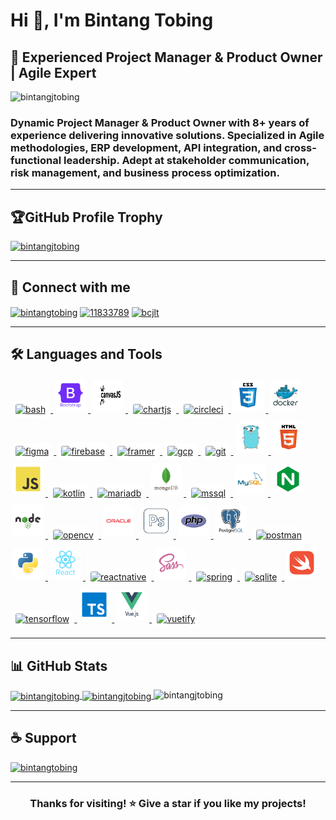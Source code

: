 <div align="left">

# Hi 👋, I'm Bintang Tobing
## 🚀 Experienced Project Manager & Product Owner | Agile Expert
<p align="left"> <img src="https://komarev.com/ghpvc/?username=bintangjtobing&label=Profile%20views&color=0e75b6&style=flat" alt="bintangjtobing" /> </p>

### Dynamic Project Manager & Product Owner with 8+ years of experience delivering innovative solutions. Specialized in Agile methodologies, ERP development, API integration, and cross-functional leadership. Adept at stakeholder communication, risk management, and business process optimization.
---
## 🏆GitHub Profile Trophy
<p align="left"> <a href="https://github.com/ryo-ma/github-profile-trophy"><img src="https://github-profile-trophy.vercel.app/?username=bintangjtobing&theme=onedark&margin-w=15&margin-h=15&column=5&no-frame=true" alt="bintangjtobing" /></a> </p>

</div>

---

## 🔗 Connect with me

<p align="left">
<a href="https://linkedin.com/in/bintangtobing" target="blank"><img align="center" src="https://raw.githubusercontent.com/rahuldkjain/github-profile-readme-generator/master/src/images/icons/Social/linked-in-alt.svg" alt="bintangtobing" height="30" width="40" /></a>
<a href="https://stackoverflow.com/users/11833789/bin-ski" target="blank"><img align="center" src="https://raw.githubusercontent.com/rahuldkjain/github-profile-readme-generator/master/src/images/icons/Social/stack-overflow.svg" alt="11833789" height="30" width="40" /></a>
<a href="https://instagram.com/bcjlt" target="blank"><img align="center" src="https://raw.githubusercontent.com/rahuldkjain/github-profile-readme-generator/master/src/images/icons/Social/instagram.svg" alt="bcjlt" height="30" width="40" /></a>
</p>

---

## 🛠️ Languages and Tools
<p align="left"> 
<a href="https://www.gnu.org/software/bash/" target="_blank" rel="noreferrer"> <img src="https://www.vectorlogo.zone/logos/gnu_bash/gnu_bash-icon.svg" alt="bash" width="40" height="40" style="background-color: #fff; padding: 5px; margin: 3px; border-radius: 8px;"/> </a> 
<a href="https://getbootstrap.com" target="_blank" rel="noreferrer"> <img src="https://raw.githubusercontent.com/devicons/devicon/master/icons/bootstrap/bootstrap-plain-wordmark.svg" alt="bootstrap" width="40" height="40" style="background-color: white; padding: 5px; margin: 3px; border-radius: 8px;"/> </a> 
<a href="https://canvasjs.com" target="_blank" rel="noreferrer"> <img src="https://raw.githubusercontent.com/Hardik0307/Hardik0307/master/assets/canvasjs-charts.svg" alt="canvasjs" width="40" height="40" style="background-color: white; padding: 5px; margin: 3px; border-radius: 8px;"/> </a> 
<a href="https://www.chartjs.org" target="_blank" rel="noreferrer"> <img src="https://www.chartjs.org/media/logo-title.svg" alt="chartjs" width="40" height="40" style="background-color: white; padding: 5px; margin: 3px; border-radius: 8px;"/> </a> 
<a href="https://circleci.com" target="_blank" rel="noreferrer"> <img src="https://www.vectorlogo.zone/logos/circleci/circleci-icon.svg" alt="circleci" width="40" height="40" style="background-color: white; padding: 5px; margin: 3px; border-radius: 8px;"/> </a> 
<a href="https://www.w3schools.com/css/" target="_blank" rel="noreferrer"> <img src="https://raw.githubusercontent.com/devicons/devicon/master/icons/css3/css3-original-wordmark.svg" alt="css3" width="40" height="40" style="background-color: white; padding: 5px; margin: 3px; border-radius: 8px;"/> </a> 
<a href="https://www.docker.com/" target="_blank" rel="noreferrer"> <img src="https://raw.githubusercontent.com/devicons/devicon/master/icons/docker/docker-original-wordmark.svg" alt="docker" width="40" height="40" style="background-color: white; padding: 5px; margin: 3px; border-radius: 8px;"/> </a> 
<a href="https://www.figma.com/" target="_blank" rel="noreferrer"> <img src="https://www.vectorlogo.zone/logos/figma/figma-icon.svg" alt="figma" width="40" height="40" style="background-color: white; padding: 5px; margin: 3px; border-radius: 8px;"/> </a> 
<a href="https://firebase.google.com/" target="_blank" rel="noreferrer"> <img src="https://www.vectorlogo.zone/logos/firebase/firebase-icon.svg" alt="firebase" width="40" height="40" style="background-color: white; padding: 5px; margin: 3px; border-radius: 8px;"/> </a> 
<a href="https://www.framer.com/" target="_blank" rel="noreferrer"> <img src="https://www.vectorlogo.zone/logos/framer/framer-icon.svg" alt="framer" width="40" height="40" style="background-color: white; padding: 5px; margin: 3px; border-radius: 8px;"/> </a> 
<a href="https://cloud.google.com" target="_blank" rel="noreferrer"> <img src="https://www.vectorlogo.zone/logos/google_cloud/google_cloud-icon.svg" alt="gcp" width="40" height="40" style="background-color: white; padding: 5px; margin: 3px; border-radius: 8px;"/> </a> 
<a href="https://git-scm.com/" target="_blank" rel="noreferrer"> <img src="https://www.vectorlogo.zone/logos/git-scm/git-scm-icon.svg" alt="git" width="40" height="40" style="background-color: white; padding: 5px; margin: 3px; border-radius: 8px;"/> </a> 
<a href="https://golang.org" target="_blank" rel="noreferrer"> <img src="https://raw.githubusercontent.com/devicons/devicon/master/icons/go/go-original.svg" alt="go" width="40" height="40" style="background-color: white; padding: 5px; margin: 3px; border-radius: 8px;"/> </a> 
<a href="https://www.w3.org/html/" target="_blank" rel="noreferrer"> <img src="https://raw.githubusercontent.com/devicons/devicon/master/icons/html5/html5-original-wordmark.svg" alt="html5" width="40" height="40" style="background-color: white; padding: 5px; margin: 3px; border-radius: 8px;"/> </a> 
<a href="https://developer.mozilla.org/en-US/docs/Web/JavaScript" target="_blank" rel="noreferrer"> <img src="https://raw.githubusercontent.com/devicons/devicon/master/icons/javascript/javascript-original.svg" alt="javascript" width="40" height="40" style="background-color: white; padding: 5px; margin: 3px; border-radius: 8px;"/> </a> 
<a href="https://kotlinlang.org" target="_blank" rel="noreferrer"> <img src="https://www.vectorlogo.zone/logos/kotlinlang/kotlinlang-icon.svg" alt="kotlin" width="40" height="40" style="background-color: white; padding: 5px; margin: 3px; border-radius: 8px;"/> </a> 
<a href="https://mariadb.org/" target="_blank" rel="noreferrer"> <img src="https://www.vectorlogo.zone/logos/mariadb/mariadb-icon.svg" alt="mariadb" width="40" height="40" style="background-color: white; padding: 5px; margin: 3px; border-radius: 8px;"/> </a> 
<a href="https://www.mongodb.com/" target="_blank" rel="noreferrer"> <img src="https://raw.githubusercontent.com/devicons/devicon/master/icons/mongodb/mongodb-original-wordmark.svg" alt="mongodb" width="40" height="40" style="background-color: white; padding: 5px; margin: 3px; border-radius: 8px;"/> </a> 
<a href="https://www.microsoft.com/en-us/sql-server" target="_blank" rel="noreferrer"> <img src="https://www.svgrepo.com/show/303229/microsoft-sql-server-logo.svg" alt="mssql" width="40" height="40" style="background-color: white; padding: 5px; margin: 3px; border-radius: 8px;"/> </a> 
<a href="https://www.mysql.com/" target="_blank" rel="noreferrer"> <img src="https://raw.githubusercontent.com/devicons/devicon/master/icons/mysql/mysql-original-wordmark.svg" alt="mysql" width="40" height="40" style="background-color: white; padding: 5px; margin: 3px; border-radius: 8px;"/> </a> 
<a href="https://www.nginx.com" target="_blank" rel="noreferrer"> <img src="https://raw.githubusercontent.com/devicons/devicon/master/icons/nginx/nginx-original.svg" alt="nginx" width="40" height="40" style="background-color: white; padding: 5px; margin: 3px; border-radius: 8px;"/> </a> 
<a href="https://nodejs.org" target="_blank" rel="noreferrer"> <img src="https://raw.githubusercontent.com/devicons/devicon/master/icons/nodejs/nodejs-original-wordmark.svg" alt="nodejs" width="40" height="40" style="background-color: white; padding: 5px; margin: 3px; border-radius: 8px;"/> </a> 
<a href="https://opencv.org/" target="_blank" rel="noreferrer"> <img src="https://www.vectorlogo.zone/logos/opencv/opencv-icon.svg" alt="opencv" width="40" height="40" style="background-color: white; padding: 5px; margin: 3px; border-radius: 8px;"/> </a> 
<a href="https://www.oracle.com/" target="_blank" rel="noreferrer"> <img src="https://raw.githubusercontent.com/devicons/devicon/master/icons/oracle/oracle-original.svg" alt="oracle" width="40" height="40" style="background-color: white; padding: 5px; margin: 3px; border-radius: 8px;"/> </a> 
<a href="https://www.photoshop.com/en" target="_blank" rel="noreferrer"> <img src="https://raw.githubusercontent.com/devicons/devicon/master/icons/photoshop/photoshop-line.svg" alt="photoshop" width="40" height="40" style="background-color: white; padding: 5px; margin: 3px; border-radius: 8px;"/> </a> 
<a href="https://www.php.net" target="_blank" rel="noreferrer"> <img src="https://raw.githubusercontent.com/devicons/devicon/master/icons/php/php-original.svg" alt="php" width="40" height="40" style="background-color: white; padding: 5px; margin: 3px; border-radius: 8px;"/> </a> 
<a href="https://www.postgresql.org" target="_blank" rel="noreferrer"> <img src="https://raw.githubusercontent.com/devicons/devicon/master/icons/postgresql/postgresql-original-wordmark.svg" alt="postgresql" width="40" height="40" style="background-color: white; padding: 5px; margin: 3px; border-radius: 8px;"/> </a> 
<a href="https://postman.com" target="_blank" rel="noreferrer"> <img src="https://www.vectorlogo.zone/logos/getpostman/getpostman-icon.svg" alt="postman" width="40" height="40" style="background-color: white; padding: 5px; margin: 3px; border-radius: 8px;"/> </a> 
<a href="https://www.python.org" target="_blank" rel="noreferrer"> <img src="https://raw.githubusercontent.com/devicons/devicon/master/icons/python/python-original.svg" alt="python" width="40" height="40" style="background-color: white; padding: 5px; margin: 3px; border-radius: 8px;"/> </a> 
<a href="https://reactjs.org/" target="_blank" rel="noreferrer"> <img src="https://raw.githubusercontent.com/devicons/devicon/master/icons/react/react-original-wordmark.svg" alt="react" width="40" height="40" style="background-color: white; padding: 5px; margin: 3px; border-radius: 8px;"/> </a> 
<a href="https://reactnative.dev/" target="_blank" rel="noreferrer"> <img src="https://reactnative.dev/img/header_logo.svg" alt="reactnative" width="40" height="40" style="background-color: white; padding: 5px; margin: 3px; border-radius: 8px;"/> </a> 
<a href="https://sass-lang.com" target="_blank" rel="noreferrer"> <img src="https://raw.githubusercontent.com/devicons/devicon/master/icons/sass/sass-original.svg" alt="sass" width="40" height="40" style="background-color: white; padding: 5px; margin: 3px; border-radius: 8px;"/> </a> 
<a href="https://spring.io/" target="_blank" rel="noreferrer"> <img src="https://www.vectorlogo.zone/logos/springio/springio-icon.svg" alt="spring" width="40" height="40" style="background-color: white; padding: 5px; margin: 3px; border-radius: 8px;"/> </a> 
<a href="https://www.sqlite.org/" target="_blank" rel="noreferrer"> <img src="https://www.vectorlogo.zone/logos/sqlite/sqlite-icon.svg" alt="sqlite" width="40" height="40" style="background-color: white; padding: 5px; margin: 3px; border-radius: 8px;"/> </a> 
<a href="https://developer.apple.com/swift/" target="_blank" rel="noreferrer"> <img src="https://raw.githubusercontent.com/devicons/devicon/master/icons/swift/swift-original.svg" alt="swift" width="40" height="40" style="background-color: white; padding: 5px; margin: 3px; border-radius: 8px;"/> </a> 
<a href="https://www.tensorflow.org" target="_blank" rel="noreferrer"> <img src="https://www.vectorlogo.zone/logos/tensorflow/tensorflow-icon.svg" alt="tensorflow" width="40" height="40" style="background-color: white; padding: 5px; margin: 3px; border-radius: 8px;"/> </a> 
<a href="https://www.typescriptlang.org/" target="_blank" rel="noreferrer"> <img src="https://raw.githubusercontent.com/devicons/devicon/master/icons/typescript/typescript-original.svg" alt="typescript" width="40" height="40" style="background-color: white; padding: 5px; margin: 3px; border-radius: 8px;"/> </a> 
<a href="https://vuejs.org/" target="_blank" rel="noreferrer"> <img src="https://raw.githubusercontent.com/devicons/devicon/master/icons/vuejs/vuejs-original-wordmark.svg" alt="vuejs" width="40" height="40" style="background-color: white; padding: 5px; margin: 3px; border-radius: 8px;"/> </a> 
<a href="https://vuetifyjs.com/en/" target="_blank" rel="noreferrer"> <img src="https://bestofjs.org/logos/vuetify.svg" alt="vuetify" width="40" height="40" style="background-color: white; padding: 5px; margin: 3px; border-radius: 8px;"/> </a> 
</p>

---

## 📊 GitHub Stats

<div align="left">
  <a href="https://github.com/bintangjtobing">
  <img height=200 align="center" src="https://github-readme-stats.vercel.app/api?username=bintangjtobing&show_icons=true&locale=en&theme=slateorange&hide_border=true" alt="bintangjtobing" />
</a>
<a href="https://github.com/bintangjtobing">
  <img height=200 align="center" src="https://github-readme-stats.vercel.app/api/top-langs?username=bintangjtobing&layout=compact&langs_count=8&card_width=320&show_icons=true&locale=en&theme=slateorange&hide_border=true" alt="bintangjtobing" />
</a>
<img src="https://github-readme-streak-stats.herokuapp.com?user=bintangjtobing&theme=dark&hide_border=true" style="margin-top=20px" alt="bintangjtobing" />

</div>

---

## ☕ Support

<p align="left">
<a href="https://www.buymeacoffee.com/bintangtobing"> 
  <img src="https://cdn.buymeacoffee.com/buttons/v2/default-yellow.png" height="50" width="210" alt="bintangtobing" />
</a>
</p>

---

<div align="center">
  
### Thanks for visiting! ⭐ Give a star if you like my projects!

</div>

